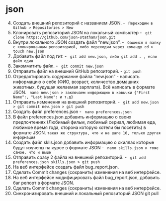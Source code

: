 # json
4. Создать внешний репозиторий c названием JSON. - ` Переходим в Github > Repositories > New` 
5. Клонировать репозиторий JSON на локальный компьютер - ` git clone https://github.com/json-statham/json.git` 
 6. Внутри локального JSON создать файл “new.json”. - ` башимся в папку с клонированным репозиторией, либо переходим через команду cd > touch new.json` 
 7. Добавить файл под гит. - ` git add new.json, либо git add . , если файл один` 
 8. Закоммитить файл. - ` git commit new.json`  
 9. Отправить файл на внешний GitHub репозиторий. - `git push` 
 10. Отредактировать содержание файла “new.json” - написать информацию о себе (ФИО, возраст, количество домашних животных, будущая желаемая зарплата). Всё написать в формате JSON.
` nano new.json > заключаем информацию в ковычки {"First Name":, "Last Name": и т.д}` 
 11. Отправить изменения на внешний репозиторий. - ` git add new.json > git commit new.json > git push` 
 12. Создать файл preferences.json - ` nano preferences.json` 
 13. В файл preferences.json добавить информацию о своих предпочтениях (Любимый фильм, любимый сериал, любимая еда, любимое время года, сторона которую хотели бы посетить) в формате JSON. `такая же структура, что и на шаге 10, только другая информация` 
 14. Создать файл sklls.json добавить информацию о скиллах которые будут изучены на курсе в формате JSON - ` nano skills.json и тоже самое, что и выше` 
 15. Отправить сразу 2 файла на внешний репозиторий. - ` git add preferences.json skills.json > git push`
 16. На веб интерфейсе создать файл bug_report.json.
 17. Сделать Commit changes (сохранить) изменения на веб интерфейсе.
 18. На веб интерфейсе модифицировать файл bug_report.json, добавить баг репорт в формате JSON.
 19. Сделать Commit changes (сохранить) изменения на веб интерфейсе.
 20. Синхронизировать внешний и локальный репозиторий JSON git pull
